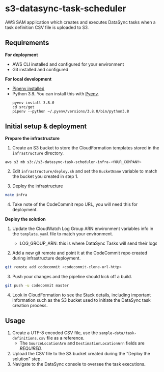 # s3-datasync-task-scheduler

AWS SAM application which creates and executes DataSync tasks when a task definition CSV file is uploaded to S3.

## Requirements

**For deployment**

* AWS CLI installed and configured for your environment
* Git installed and configured

**For local development**

* [Pipenv installed](https://github.com/pypa/pipenv)
* Python 3.8. You can install this with [Pyenv](https://github.com/pyenv/pyenv).
    ```
    pyenv install 3.8.0
    cd src/get
    pipenv --python ~/.pyenv/versions/3.8.0/bin/python3.8
    ```

## Initial setup & deployment

**Prepare the infrastructure**

1. Create an S3 bucket to store the CloudFormation templates stored in the `infrastructure` directory.
```bash
aws s3 mb s3://s3-datasync-task-scheduler-infra-<YOUR_COMPANY>
```

2. Edit `infrastructure/deploy.sh` and set the `BucketName` variable to match the bucket you created in step 1.
 
3. Deploy the infrastructure
```bash
make infra
```

4. Take note of the CodeCommit repo URL, you will need this for deployment.

**Deploy the solution**

1. Update the CloudWatch Log Group ARN environment variables info in the `template.yaml` file to match your environment.
    - LOG_GROUP_ARN: this is where DataSync Tasks will send their logs

2. Add a new git remote and point it at the CodeCommit repo created during infrastructure deployment.
```bash
git remote add codecommit <codecommit-clone-url-http>
```

3. Push your changes and the pipeline should kick off a build.
```bash
git push -u codecommit master
```

4. Look in CloudFormation to see the Stack details, including important information such as the S3 bucket used to initiate the DataSync task creation process.

## Usage

1. Create a UTF-8 encoded CSV file, use the `sample-data/task-definitions.csv` file as a reference.
    - The `SourceLocationArn` and `DestinationLocationArn` fields are _REQUIRED_.
2. Upload the CSV file to the S3 bucket created during the "Deploy the solution" step.
3. Navigate to the DataSync console to oversee the task executions.
